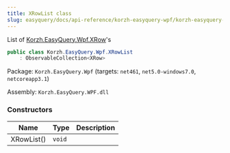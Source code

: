 ```yaml
---
title: XRowList class
slug: easyquery/docs/api-reference/korzh-easyquery-wpf/korzh-easyquery-wpf-namespace/xrowlist-class
---
```



List of [Korzh.EasyQuery.Wpf.XRow](/api-reference/korzh-easyquery-wpf/korzh-easyquery-wpf-namespace/xrow-class)'s
```csharp
public class Korzh.EasyQuery.Wpf.XRowList
    : ObservableCollection<XRow>

```
Package: `Korzh.EasyQuery.Wpf` (targets: `net461`, `net5.0-windows7.0`, `netcoreapp3.1`)

Assembly: `Korzh.EasyQuery.WPF.dll`

### Constructors

| Name | Type | Description | 
| --- | --- | --- | 
| XRowList() | `void` |  |